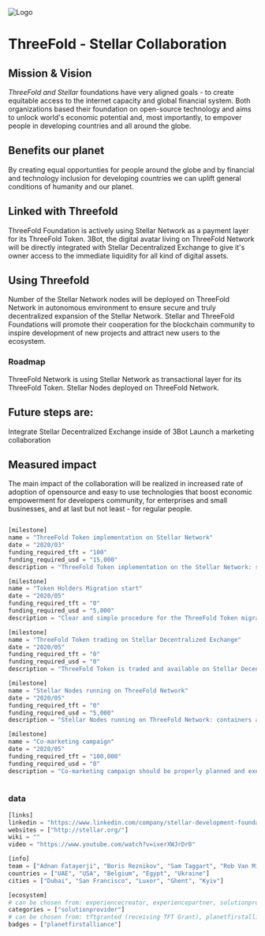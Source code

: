 ![Logo](https://github.com/threefoldfoundation/www_threefold_ecosystem/raw/master/info/projects/stellar/stellar-threefold.png "Stellar - ThreeFold Collaboration")

# ThreeFold - Stellar Collaboration


## Mission & Vision
 *ThreeFold and Stellar* foundations have very aligned goals - to create equitable access to the internet capacity and global financial system. Both organizations based their foundation on open-source technology and aims to unlock world's economic potential and, most importantly, to empover people in developing countries and all around the globe. 

## Benefits our planet
 By creating equal opportunties for people around the globe and by financial and technology inclusion for developing countries we can uplift general conditions of humanity and our planet. 

## Linked with Threefold
 ThreeFold Foundation is actively using Stellar Network as a payment layer for its ThreeFold Token. 3Bot, the digital avatar living on ThreeFold Network will be directly integrated with Stellar Decentralized Exchange to give it's owner access to the immediate liquidity for all kind of digital assets.

## Using Threefold
 Number of the Stellar Network nodes will be deployed on ThreeFold Network in autonomous environment to ensure secure and truly decentralized expansion of the Stellar Network. 
 Stellar and ThreeFold Foundations will promote their cooperation for the blockchain community to inspire development of new projects and attract new users to the ecosystem. 

### Roadmap
 ThreeFold Network is using Stellar Network as transactional layer for its ThreeFold Token. 
 Stellar Nodes deployed on ThreeFold Network. 

## Future steps are:
 Integrate Stellar Decentralized Exchange inside of 3Bot
 Launch a marketing collaboration

## Measured impact
 The main impact of the collaboration will be realized in increased rate of adoption of opensource and easy to use technologies that boost economic empowerment for developers community, for enterprises and small businesses, and at last but not least - for regular people. 

```python

[milestone]
name = "ThreeFold Token implementation on Stellar Network"
date = "2020/03"
funding_required_tft = "100"
funding_required_usd = "15,000"
description = "ThreeFold Token implementation on the Stellar Network: software development, required for the integration"

[milestone]
name = "Token Holders Migration start"
date = "2020/05"
funding_required_tft = "0"
funding_required_usd = "5,000"
description = "Clear and simple procedure for the ThreeFold Token migration should be developed, described and announced for all token holders. Clear manuals and wiki articles on the topic should be composed."

[milestone]
name = "ThreeFold Token trading on Stellar Decentralized Exchange"
date = "2020/05"
funding_required_tft = "0"
funding_required_usd = "0"
description = "ThreeFold Token is traded and available on Stellar Decentralized Exchange"

[milestone]
name = "Stellar Nodes running on ThreeFold Network"
date = "2020/05"
funding_required_tft = "0"
funding_required_usd = "5,000"
description = "Stellar Nodes running on ThreeFold Network: containers and flists should be prepared, capacity reserved, nodes deployed in autonomous fashion"

[milestone]
name = "Co-marketing campaign"
date = "2020/05"
funding_required_tft = "100,000"
funding_required_usd = "0"
description = "Co-marketing campaign should be properly planned and executed"
    
```

### data

```python
[links]
linkedin = "https://www.linkedin.com/company/stellar-development-foundation/"
websites = ["http://stellar.org/"]
wiki = ""
video = "https://www.youtube.com/watch?v=ixerXWJrDr0"

[info]
team = ["Adnan Fatayerji", "Boris Reznikov", "Sam Taggart", "Rob Van Mieghem", "Geert Machtelinckx", "Nickolay Babenko"] 
countries = ["UAE", "USA", "Belgium", "Egypt", "Ukraine"]
cities = ["Dubai", "San Francisco", "Luxor", "Ghent", "Kyiv"]

[ecosystem]
# can be chosen from: experiencecreator, experiencepartner, solutionprovider, farmer, systemintegrator
categories = ["solutionprovider"]
# can be chosen from: tftgranted (receiving TFT Grant), planetfirstalliance (memeber of Planet First Alliance)
badges = ["planetfirstalliance"]

```
